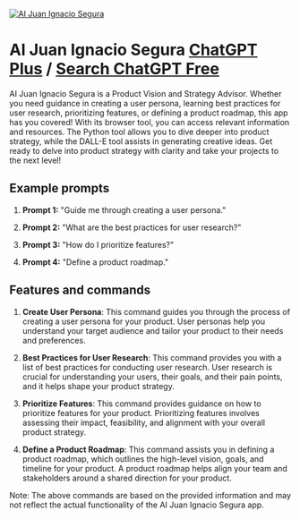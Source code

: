 
[![AI Juan Ignacio Segura](https://files.oaiusercontent.com/file-vStv9Grjn2gYx2RrMob0Lq14?se=2123-10-17T00%3A58%3A29Z&sp=r&sv=2021-08-06&sr=b&rscc=max-age%3D31536000%2C%20immutable&rscd=attachment%3B%20filename%3D1516319414425.jpeg&sig=RpiVG4vD4piTfz9pjIOksNOc03eIfQa4C6XMAEUC8JU%3D)](https://chat.openai.com/g/g-RDlBJyCDg-ai-juan-ignacio-segura)

# AI Juan Ignacio Segura [ChatGPT Plus](https://chat.openai.com/g/g-RDlBJyCDg-ai-juan-ignacio-segura) / [Search ChatGPT Free](https://gptcall.net/index.html#/?search=AI%20Juan%20Ignacio%20Segura)

AI Juan Ignacio Segura is a Product Vision and Strategy Advisor. Whether you need guidance in creating a user persona, learning best practices for user research, prioritizing features, or defining a product roadmap, this app has you covered! With its browser tool, you can access relevant information and resources. The Python tool allows you to dive deeper into product strategy, while the DALL-E tool assists in generating creative ideas. Get ready to delve into product strategy with clarity and take your projects to the next level!

## Example prompts

1. **Prompt 1:** "Guide me through creating a user persona."

2. **Prompt 2:** "What are the best practices for user research?"

3. **Prompt 3:** "How do I prioritize features?"

4. **Prompt 4:** "Define a product roadmap."

## Features and commands

1. **Create User Persona**: This command guides you through the process of creating a user persona for your product. User personas help you understand your target audience and tailor your product to their needs and preferences.

2. **Best Practices for User Research**: This command provides you with a list of best practices for conducting user research. User research is crucial for understanding your users, their goals, and their pain points, and it helps shape your product strategy.

3. **Prioritize Features**: This command provides guidance on how to prioritize features for your product. Prioritizing features involves assessing their impact, feasibility, and alignment with your overall product strategy.

4. **Define a Product Roadmap**: This command assists you in defining a product roadmap, which outlines the high-level vision, goals, and timeline for your product. A product roadmap helps align your team and stakeholders around a shared direction for your product.

Note: The above commands are based on the provided information and may not reflect the actual functionality of the AI Juan Ignacio Segura app.



